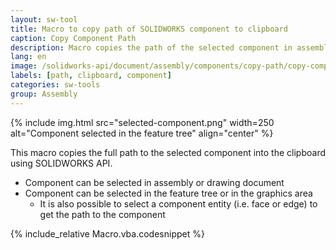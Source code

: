 ```yaml
---
layout: sw-tool
title: Macro to copy path of SOLIDWORKS component to clipboard
caption: Copy Component Path
description: Macro copies the path of the selected component in assembly or drawing into the clipboard using SOLIDWORKS API
lang: en
image: /solidworks-api/document/assembly/components/copy-path/copy-component-path.png
labels: [path, clipboard, component]
categories: sw-tools
group: Assembly
---
```

{% include img.html src="selected-component.png" width=250 alt="Component selected in the feature tree" align="center" %}

This macro copies the full path to the selected component into the clipboard using SOLIDWORKS API.

* Component can be selected in assembly or drawing document
* Component can be selected in the feature tree or in the graphics area
    * It is also possible to select a component entity (i.e. face or edge) to get the path to the component

{% include_relative Macro.vba.codesnippet %}
